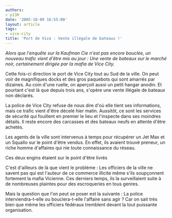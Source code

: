 ```yaml
---
authors:
- p130
date: '2005-10-09 16:55:00'
layout: article
tags:
- vice-city
title: 'Port de Vice : Vente illégale de bateaux !'
---
```



_Alors que l'enquête sur la Kaufman Cie n'est pas encore bouclée, un nouveau trafic vient d'être mis au jour : Une vente de bateaux sur le marché noir, certainement dirigée par la mafia de Vice City._

Cette fois-ci direction le port de Vice City tout au Sud de la ville. On peut voir de magnifiques docks et des gros paquebots qui sont amarrés par dizaines. Au coin d'une ruelle, on aperçoit aussi un petit hangar anodin. Et pourtant c'est là que depuis trois ans, s'opère une vente illégale de bateaux non déclarés.

La police de Vice City refuse de nous dire d'où elle tient ses informations, mais ce trafic vient d'être décelé hier matin. Aussitôt, ce sont les services de sécurité qui fouillent en premier le lieu et l'inspecte dans ses moindres détails. Il reste encore des carcasses et des bateaux neufs en attente d'être achetés.

Les agents de la ville sont intervenus à temps pour récupérer un Jet Max et un Squallo sur le point d'être vendus. En effet, ils avaient trouvé preneur, un riche homme d'affaires qui nie toute connaissance du réseau.

Ces deux engins étaient sur le point d'être livrés

C'est d'ailleurs de là que vient le problème : Les officiers de la ville ne savent pas qui est l'auteur de ce commerce illicite même s'ils soupçonnent fortement la mafia Vicienne. Ces derniers temps, ils la surveillaient suite à de nombreuses plaintes pour des escroqueries en tous genres.

Mais la question que l'on peut se poser est la suivante : La police interviendra-t-elle ou bouclera-t-elle l'affaire sans agir ? Car on sait très bien que même les officiers fédéraux tremblent devant la tout puissante organisation.